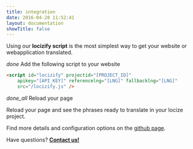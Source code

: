 ```yaml
---
title: integration
date: 2016-04-28 11:52:41
layout: documentation
showTitle: false
---
```


Using our **locizify script** is the most simplest way to get your website or webapplication translated.

<p class="headline"><i class="material-icons">done</i> Add the following script to your website</p>


```html
<script id="locizify" projectid="[PROJECT_ID]"
    apikey="[API_KEY]" referencelng="[LNG]" fallbacklng="[LNG]"
    src="/locizify.js" />
```

<p class="headline extra-margin"><i class="material-icons">done_all</i> Reload your page</p>

Reload your page and see the phrases ready to translate in your locize project.

Find more details and configuration options on the [github page](https://github.com/locize/locizify).

<div class="center">
<p class="callout extra-margin">Have questions? <strong><a href="mailto:support@locize.com">Contact us!</a></strong></p>
</div>
